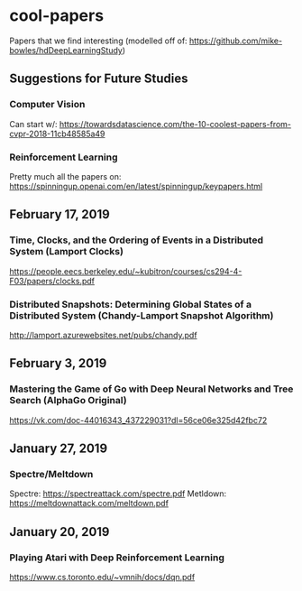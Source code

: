 # cool-papers
Papers that we find interesting (modelled off of: https://github.com/mike-bowles/hdDeepLearningStudy)

## Suggestions for Future Studies
### Computer Vision
Can start w/: https://towardsdatascience.com/the-10-coolest-papers-from-cvpr-2018-11cb48585a49

### Reinforcement Learning
Pretty much all the papers on: https://spinningup.openai.com/en/latest/spinningup/keypapers.html

## February 17, 2019
### Time, Clocks, and the Ordering of Events in a Distributed System (Lamport Clocks)
https://people.eecs.berkeley.edu/~kubitron/courses/cs294-4-F03/papers/clocks.pdf

### Distributed Snapshots: Determining Global States of a Distributed System (Chandy-Lamport Snapshot Algorithm)
http://lamport.azurewebsites.net/pubs/chandy.pdf

## February 3, 2019
### Mastering the Game of Go with Deep Neural Networks and Tree Search (AlphaGo Original)
https://vk.com/doc-44016343_437229031?dl=56ce06e325d42fbc72

## January 27, 2019
### Spectre/Meltdown
Spectre: https://spectreattack.com/spectre.pdf
Metldown: https://meltdownattack.com/meltdown.pdf

## January 20, 2019
### Playing Atari with Deep Reinforcement Learning

https://www.cs.toronto.edu/~vmnih/docs/dqn.pdf
